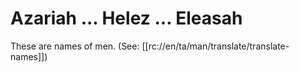# Azariah ... Helez ... Eleasah

These are names of men. (See: [[rc://en/ta/man/translate/translate-names]])

